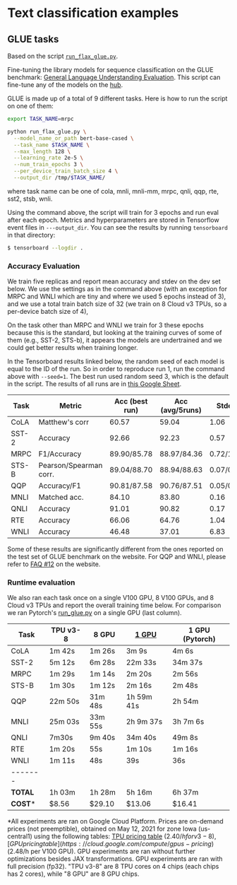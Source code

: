 <!---
Copyright 2021 The Google Flax Team Authors and HuggingFace Team. All rights reserved.

Licensed under the Apache License, Version 2.0 (the "License");
you may not use this file except in compliance with the License.
You may obtain a copy of the License at

    http://www.apache.org/licenses/LICENSE-2.0

Unless required by applicable law or agreed to in writing, software
distributed under the License is distributed on an "AS IS" BASIS,
WITHOUT WARRANTIES OR CONDITIONS OF ANY KIND, either express or implied.
See the License for the specific language governing permissions and
limitations under the License.
-->

# Text classification examples

## GLUE tasks

Based on the script [`run_flax_glue.py`](https://github.com/huggingface/transformers/blob/master/examples/flax/text-classification/run_flax_glue.py).

Fine-tuning the library models for sequence classification on the GLUE benchmark: [General Language Understanding
Evaluation](https://gluebenchmark.com/). This script can fine-tune any of the models on the [hub](https://huggingface.co/models).

GLUE is made up of a total of 9 different tasks. Here is how to run the script on one of them:

```bash
export TASK_NAME=mrpc

python run_flax_glue.py \
  --model_name_or_path bert-base-cased \
  --task_name $TASK_NAME \
  --max_length 128 \
  --learning_rate 2e-5 \
  --num_train_epochs 3 \
  --per_device_train_batch_size 4 \
  --output_dir /tmp/$TASK_NAME/
```

where task name can be one of cola, mnli, mnli-mm, mrpc, qnli, qqp, rte, sst2, stsb, wnli.

Using the command above, the script will train for 3 epochs and run eval after each epoch. 
Metrics and hyperparameters are stored in Tensorflow event files in `---output_dir`.
You can see the results by running `tensorboard` in that directory:

```bash
$ tensorboard --logdir .
```

### Accuracy Evaluation

We train five replicas and report mean accuracy and stdev on the dev set below.
We use the settings as in the command above (with an exception for MRPC and
WNLI which are tiny and where we used 5 epochs instead of 3), and we use a total
train batch size of 32 (we train on 8 Cloud v3 TPUs, so a per-device batch size of 4),

On the task other than MRPC and WNLI we train for 3 these epochs because this is the standard,
but looking at the training curves of some of them (e.g., SST-2, STS-b), it appears the models
are undertrained and we could get better results when training longer.

In the Tensorboard results linked below, the random seed of each model is equal to the ID of the run. So in order to reproduce run 1, run the command above with `--seed=1`. The best run used random seed 3, which is the default in the script. The results of all runs are in [this Google Sheet](https://docs.google.com/spreadsheets/d/1p3XzReMO75m_XdEJvPue-PIq_PN-96J2IJpJW1yS-10/edit?usp=sharing).

| Task  | Metric                       | Acc (best run) | Acc (avg/5runs) | Stdev     | Metrics                                                                  |
|-------|------------------------------|----------------|-----------------|-----------|--------------------------------------------------------------------------|
| CoLA  | Matthew's corr               | 60.57          | 59.04           | 1.06      | [tfhub.dev](https://tensorboard.dev/experiment/lfr2adVpRtmLDALKrElkzg/)  |
| SST-2 | Accuracy                     | 92.66          | 92.23           | 0.57      | [tfhub.dev](https://tensorboard.dev/experiment/jYvfv2trRHKMjoWnXVwrZA/)  |
| MRPC  | F1/Accuracy                  | 89.90/85.78    | 88.97/84.36     | 0.72/1.09 | [tfhub.dev](https://tensorboard.dev/experiment/bo3W3DEoRw2Q7YXjWrJkfg/)  |
| STS-B | Pearson/Spearman corr.       | 89.04/88.70    | 88.94/88.63     | 0.07/0.07 | [tfhub.dev](https://tensorboard.dev/experiment/fxVwbLD7QpKhbot0r9rn2w/)  |
| QQP   | Accuracy/F1                  | 90.81/87.58    | 90.76/87.51     | 0.05/0.06 | [tfhub.dev](https://tensorboard.dev/experiment/di089Rc9TZmsnKRMrYNLsA/)  |
| MNLI  | Matched acc.                 | 84.10          | 83.80           | 0.16      | [tfhub.dev](https://tensorboard.dev/experiment/JgNCGHDJSRaW6HBx6YQFYQ/)  |
| QNLI  | Accuracy                     | 91.01          | 90.82           | 0.17      | [tfhub.dev](https://tensorboard.dev/experiment/Bq7cMGJnQMSggYgL8qNGeQ/)  |
| RTE   | Accuracy                     | 66.06          | 64.76           | 1.04      | [tfhub.dev](https://tensorboard.dev/experiment/66Eq24bhRjqN6CEhgDSGqQ/)  |
| WNLI  | Accuracy                     | 46.48          | 37.01           | 6.83      | [tfhub.dev](https://tensorboard.dev/experiment/TAqcnddqTkWvVEeGaWwIdQ/)  |

Some of these results are significantly different from the ones reported on the test set of GLUE benchmark on the
website. For QQP and WNLI, please refer to [FAQ #12](https://gluebenchmark.com/faq) on the website.

### Runtime evaluation

We also ran each task once on a single V100 GPU, 8 V100 GPUs, and 8 Cloud v3 TPUs and report the
overall training time below. For comparison we ran Pytorch's [run_glue.py](https://github.com/huggingface/transformers/blob/master/examples/pytorch/text-classification/run_glue.py) on a single GPU (last column).


| Task  | TPU v3-8  | 8 GPU      | [1 GPU](https://tensorboard.dev/experiment/mkPS4Zh8TnGe1HB6Yzwj4Q)  | 1 GPU (Pytorch) |
|-------|-----------|------------|------------|-----------------|
| CoLA  |  1m 42s   |  1m 26s    | 3m 9s      | 4m 6s           |
| SST-2 |  5m 12s   |  6m 28s    | 22m 33s    | 34m 37s         |
| MRPC  |  1m 29s   |  1m 14s    | 2m 20s     | 2m 56s          |
| STS-B |  1m 30s   |  1m 12s    | 2m 16s     | 2m 48s          |
| QQP   | 22m 50s   | 31m 48s    | 1h 59m 41s | 2h 54m          |
| MNLI  | 25m 03s   | 33m 55s    | 2h 9m 37s  | 3h 7m 6s        |
| QNLI  |  7m30s    |  9m 40s    | 34m 40s    | 49m 8s          |
| RTE   |  1m 20s   |     55s    | 1m 10s     | 1m 16s          |
| WNLI  |  1m 11s   |     48s    | 39s        | 36s             |
|-------|
| **TOTAL** | 1h 03m | 1h 28m | 5h 16m | 6h 37m      |
| **COST*** | $8.56  | $29.10 | $13.06 | $16.41      |


*All experiments are ran on Google Cloud Platform. Prices are on-demand prices
(not preemptible), obtained on May 12, 2021 for zone Iowa (us-central1) using
the following tables:
[TPU pricing table](https://cloud.google.com/tpu/pricing) ($2.40/h for v3-8),
[GPU pricing table](https://cloud.google.com/compute/gpus-pricing) ($2.48/h per
V100 GPU). GPU experiments are ran without further optimizations besides JAX
transformations. GPU experiments are ran with full precision (fp32). "TPU v3-8"
are 8 TPU cores on 4 chips (each chips has 2 cores), while "8 GPU" are 8 GPU chips.
